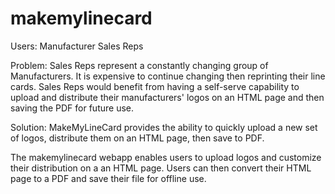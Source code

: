 # makemylinecard

Users: Manufacturer Sales Reps

Problem: Sales Reps represent a constantly changing group of Manufacturers. It is expensive to continue changing then reprinting their line cards.
Sales Reps would benefit from having a self-serve capability to upload and distribute their manufacturers' logos on an HTML page and then saving
the PDF for future use. 

Solution: MakeMyLineCard provides the ability to quickly upload a new set of logos, distribute them on an HTML page, then save to PDF.

The makemylinecard webapp enables users to upload logos and customize their distribution on a an HTML page. 
Users can then convert their HTML page to a PDF and save their file for offline use.
